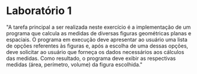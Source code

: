 # Laboratório 1

"A tarefa principal a ser realizada neste exercício é a implementação de um programa que calcula as
medidas de diversas figuras geométricas planas e espaciais. O programa em execução deve
apresentar ao usuário uma lista de opções referentes às figuras e, após a escolha de uma dessas
opções, deve solicitar ao usuário que forneça os dados necessários aos cálculos das medidas. Como
resultado, o programa deve exibir as respectivas medidas (área, perímetro, volume) da figura
escolhida."
